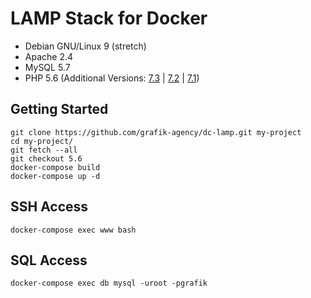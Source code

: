 # LAMP Stack for Docker

- Debian GNU/Linux 9 (stretch)
- Apache 2.4
- MySQL 5.7
- PHP 5.6 (Additional Versions: [7.3] | [7.2] | [7.1])

## Getting Started

```text
git clone https://github.com/grafik-agency/dc-lamp.git my-project
cd my-project/
git fetch --all
git checkout 5.6
docker-compose build
docker-compose up -d
```

## SSH Access

```text
docker-compose exec www bash
```

## SQL Access

```text
docker-compose exec db mysql -uroot -pgrafik
```

[7.3]: https://github.com/grafik-agency/dc-lamp/tree/7.3
[7.2]: https://github.com/grafik-agency/dc-lamp/tree/7.2
[7.1]: https://github.com/grafik-agency/dc-lamp/tree/7.1
[5.6]: https://github.com/grafik-agency/dc-lamp/tree/5.6
